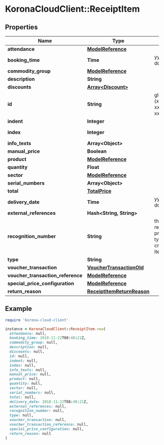 # KoronaCloudClient::ReceiptItem

## Properties

| Name | Type | Description | Notes |
| ---- | ---- | ----------- | ----- |
| **attendance** | [**ModelReference**](ModelReference.md) |  | [optional] |
| **booking_time** | **Time** | yyyy-MM-dd&#39;T&#39;HH:mm:ssXXX | [optional] |
| **commodity_group** | [**ModelReference**](ModelReference.md) |  | [optional] |
| **description** | **String** |  | [optional] |
| **discounts** | [**Array&lt;Discount&gt;**](Discount.md) |  | [optional] |
| **id** | **String** | global object uuid (xxxxxxxx-xxxx-xxxx-xxxx-xxxxxxxxxxxx) | [optional] |
| **indent** | **Integer** |  | [optional] |
| **index** | **Integer** |  | [optional][readonly] |
| **info_texts** | **Array&lt;Object&gt;** |  | [optional] |
| **manual_price** | **Boolean** |  | [optional] |
| **product** | [**ModelReference**](ModelReference.md) |  | [optional] |
| **quantity** | **Float** |  | [optional] |
| **sector** | [**ModelReference**](ModelReference.md) |  | [optional] |
| **serial_numbers** | **Array&lt;Object&gt;** |  | [optional] |
| **total** | [**TotalPrice**](TotalPrice.md) |  | [optional] |
| **delivery_date** | **Time** | yyyy-MM-dd&#39;T&#39;HH:mm:ssXXX | [optional] |
| **external_references** | **Hash&lt;String, String&gt;** |  | [optional] |
| **recognition_number** | **String** | the number referencing the product was typed/scanned to create the receipt item | [optional] |
| **type** | **String** |  | [optional] |
| **voucher_transaction** | [**VoucherTransactionOld**](VoucherTransactionOld.md) |  | [optional] |
| **voucher_transaction_reference** | [**ModelReference**](ModelReference.md) |  | [optional] |
| **special_price_configuration** | [**ModelReference**](ModelReference.md) |  | [optional] |
| **return_reason** | [**ReceiptItemReturnReason**](ReceiptItemReturnReason.md) |  | [optional] |

## Example

```ruby
require 'korona-cloud-client'

instance = KoronaCloudClient::ReceiptItem.new(
  attendance: null,
  booking_time: 2018-11-22T08:40:21Z,
  commodity_group: null,
  description: null,
  discounts: null,
  id: null,
  indent: null,
  index: null,
  info_texts: null,
  manual_price: null,
  product: null,
  quantity: null,
  sector: null,
  serial_numbers: null,
  total: null,
  delivery_date: 2018-11-22T08:40:21Z,
  external_references: null,
  recognition_number: null,
  type: null,
  voucher_transaction: null,
  voucher_transaction_reference: null,
  special_price_configuration: null,
  return_reason: null
)
```

